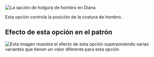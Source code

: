 ![La opción de holgura de hombro en Diana](./shoulderease.svg)

Esta opción controla la posición de la costura de hombro.

## Efecto de esta opción en el patrón

![Esta imagen muestra el efecto de esta opción superponiendo varias variantes que tienen un valor diferente para esta opción](diana_shoulderease_sample.svg "Efecto de esta opción en el patrón")
